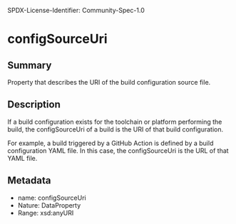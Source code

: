 SPDX-License-Identifier: Community-Spec-1.0

# configSourceUri

## Summary

Property that describes the URI of the build configuration source file.

## Description

If a build configuration exists for the toolchain or platform performing the
build, the configSourceUri of a build is the URI of that build configuration.

For example, a build triggered by a GitHub Action is defined by a build
configuration YAML file. In this case, the configSourceUri is the URL of that
YAML file.

## Metadata

- name: configSourceUri
- Nature: DataProperty
- Range: xsd:anyURI
